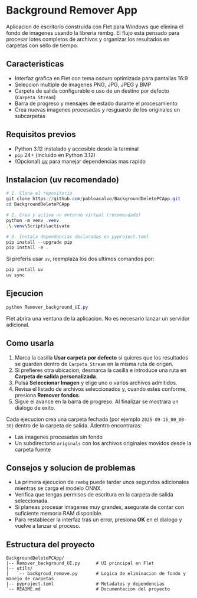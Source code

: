 # Background Remover App

Aplicacion de escritorio construida con Flet para Windows que elimina el fondo de imagenes usando la libreria rembg. El flujo esta pensado para procesar lotes completos de archivos y organizar los resultados en carpetas con sello de tiempo.

## Caracteristicas
- Interfaz grafica en Flet con tema oscuro optimizada para pantallas 16:9
- Seleccion multiple de imagenes PNG, JPG, JPEG y BMP
- Carpeta de salida configurable o uso de un destino por defecto (`Carpeta_Stream`)
- Barra de progreso y mensajes de estado durante el procesamiento
- Crea nuevas imagenes procesadas y resguardo de los originales en subcarpetas

## Requisitos previos
- Python 3.12 instalado y accesible desde la terminal
- `pip` 24+ (incluido en Python 3.12)
- (Opcional) [uv](https://docs.astral.sh/uv/) para manejar dependencias mas rapido

## Instalacion (uv recomendado)
```powershell
# 1. Clona el repositorio
git clone https://github.com/pabloacalvo/BackgroundDeletePCApp.git
cd BackgroundDeletePCApp

# 2. Crea y activa un entorno virtual (recomendado)
python -m venv .venv
.\.venv\Scripts\activate

# 3. Instala dependencias declaradas en pyproject.toml
pip install --upgrade pip
pip install -e .
```
Si preferis usar `uv`, reemplaza los dos ultimos comandos por:
```powershell
pip install uv
uv sync
```

## Ejecucion
```powershell
python Remover_background_UI.py
```
Flet abrira una ventana de la aplicacion. No es necesario lanzar un servidor adicional.

## Como usarla
1. Marca la casilla **Usar carpeta por defecto** si quieres que los resultados se guarden dentro de `Carpeta_Stream` en la misma ruta de origen.
2. Si prefieres otra ubicacion, desmarca la casilla e introduce una ruta en **Carpeta de salida personalizada**.
3. Pulsa **Seleccionar Imagen** y elige uno o varios archivos admitidos.
4. Revisa el listado de archivos seleccionados y, cuando estes conforme, presiona **Remover fondos**.
5. Sigue el avance en la barra de progreso. Al finalizar se mostrara un dialogo de exito.

Cada ejecucion crea una carpeta fechada (por ejemplo `2025-09-15_00_00-30`) dentro de la carpeta de salida. Adentro encontraras:
- Las imagenes procesadas sin fondo
- Un subdirectorio `originals` con los archivos originales movidos desde la carpeta fuente

## Consejos y solucion de problemas
- La primera ejecucion de `rembg` puede tardar unos segundos adicionales mientras se carga el modelo ONNX.
- Verifica que tengas permisos de escritura en la carpeta de salida seleccionada.
- Si planeas procesar imagenes muy grandes, asegurate de contar con suficiente memoria RAM disponible.
- Para restablecer la interfaz tras un error, presiona **OK** en el dialogo y vuelve a lanzar el proceso.

## Estructura del proyecto
```
BackgroundDeletePCApp/
|-- Remover_background_UI.py      # UI principal en Flet
|-- utils/
|   `-- backgroud_remove.py       # Logica de eliminacion de fondo y manejo de carpetas
|-- pyproject.toml                # Metadatos y dependencias
`-- README.md                     # Documentacion del proyecto
```

